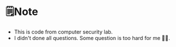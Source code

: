 # 🗒️Note
- This is code from computer security lab.
- I didn't done all questions. Some question is too hard for me 🥲🥲.
